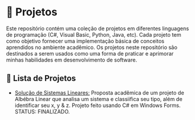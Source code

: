 # 🔗 Projetos
Este repositório contém uma coleção de projetos em diferentes linguagens de programação (C#, Visual Basic, Python, Java, etc). Cada projeto tem como objetivo fornecer uma implementação básica de conceitos aprendidos no ambiente acadêmico. Os projetos neste repositório são destinados a serem usados como uma forma de praticar e aprimorar minhas habilidades em desenvolvimento de software.

<h2>🔗 Lista de Projetos </h2>

* [Solução de Sistemas Lineares:](https://github.com/gicypriano/projetos-dotnet/tree/main/solucao-sistemas-lineares/solucaodesistemas) Proposta acadêmica de um projeto de Albébra Linear que analisa um sistema e classiifica seu tipo, além de identificar seu x, y & z. Projeto feito usando C# em Windows Forms. STATUS: FINALIZADO.
